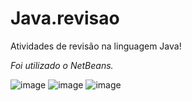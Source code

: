 # Java.revisao

Atividades de revisão na linguagem Java!

*Foi utilizado o NetBeans.*

![image](https://user-images.githubusercontent.com/91923187/223575134-b46849b5-5714-4ae7-9ad2-1596e0b73c58.png)
![image](https://user-images.githubusercontent.com/91923187/223576332-0684e2ad-b544-4c65-b3fa-36431c879d06.png)
![image](https://user-images.githubusercontent.com/91923187/223576456-d9388960-c9e9-4659-b03e-d700db71788a.png)

